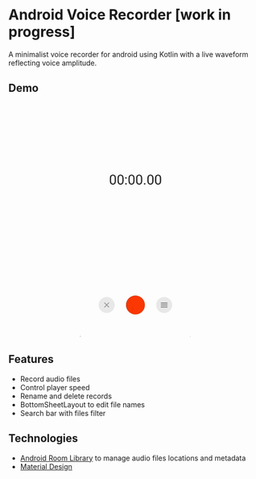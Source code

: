 # Android Voice Recorder [work in progress]

A minimalist voice recorder for android using Kotlin with a live waveform reflecting voice amplitude.

## Demo

<p align="center">
   <img src="resources/voice-recorder-app-demo.gif" width="220" alt="App Demo"/>
</p>

## Features

- Record audio files
- Control player speed
- Rename and delete records
- BottomSheetLayout to edit file names
- Search bar with files filter

## Technologies

- [Android Room Library]() to manage audio files locations and metadata
- [Material Design]()
